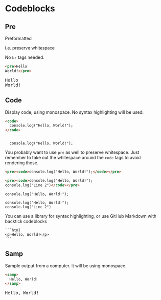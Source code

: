 # Codeblocks

## Pre

Preformatted

i.e. preserve whitespace

No `br` tags needed.

```html
<pre>Hello
World!</pre>
```

<pre>Hello
World!</pre>


## Code

Display code, using monospace. No syntax highlighting will be used. 

```html
<code>
  console.log("Hello, World!");
</code>
```

<code>
  console.log("Hello, World!");
</code>

You probably want to use `pre` as well to preserve whitespace. Just remember to take out the whitespace around the `code` tags to avoid rendering those.

```html
<pre><code>console.log("Hello, World!");</code></pre>

<pre><code>console.log("Hello, World!");
console.log("Line 2")</code></pre>
```

<pre><code>console.log("Hello, World!");</code></pre>

<pre><code>console.log("Hello, World!");
console.log("Line 2")</code></pre>

You can use a library for syntax highlighting, or use GitHub Markdown with backtick codeblocks

    ```html
    <p>Hello, World!</p>
    ```


## Samp

Sample output from a computer. It will be using monospace.

```html
<samp>
  Hello, World!
</samp>
```

<samp>
  Hello, World!
</samp>

